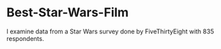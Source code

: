 # Best-Star-Wars-Film
I examine data from a Star Wars survey done by FiveThirtyEight with 835 respondents.
